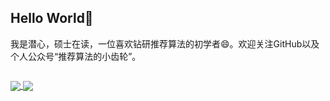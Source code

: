 ## Hello World👋

<p>我是潜心，硕士在读，一位喜欢钻研推荐算法的初学者😄。欢迎关注GitHub以及个人公众号“推荐算法的小齿轮”。</p>
<div>
  <p style="float: left">
    <a href="https://github.com/ZiyaoGeng">
      <img align="center" src="https://github-readme-stats.vercel.app/api?username=ZiyaoGeng&hide=prs&count_private=true&show_icons=false&bg_color=30,e96443,904e95&title_color=fff&text_color=fff"/>
    </a>
    <a href="#">
      <img align="center" src="https://github-readme-stats.vercel.app/api/top-langs/?username=ZiyaoGeng&layout=compact"/>
    </a>
  </p>
</div>

<!--
[![Readme Card](https://github-readme-stats.vercel.app/api/pin/?username=ZiyaoGeng&repo=Recommender-System-with-TF2.0&bg_color=30,e96443,904e95&title_color=fff&text_color=fff)](https://github.com/anuraghazra/github-readme-stats)
-->
<!--
**ZiyaoGeng/ZiyaoGeng** is a ✨ _special_ ✨ repository because its `README.md` (this file) appears on your GitHub profile.

Here are some ideas to get you started:

- 🔭 I’m currently working on ...
- 🌱 I’m currently learning ...
- 👯 I’m looking to collaborate on ...
- 🤔 I’m looking for help with ...
- 💬 Ask me about ...
- 📫 How to reach me: ...
- 😄 Pronouns: ...
- ⚡ Fun fact: ...
-->
